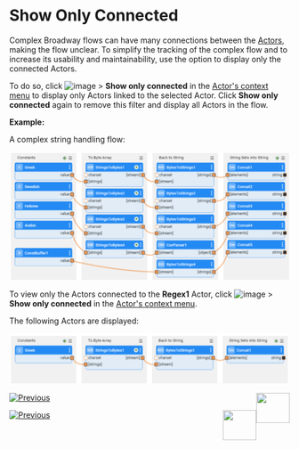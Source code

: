 # Show Only Connected

Complex Broadway flows can have many connections between the [Actors](03_broadway_actor.md), making the flow unclear. To simplify the tracking of the complex flow and to increase its usability and maintainability, use the option to display only the connected Actors.

To do so, click ![image](images/99_19_dots.PNG) > **Show only connected** in the [Actor's context menu](18_broadway_flow_window.md#actors-context-menu) to display only Actors linked to the selected Actor.
Click **Show only connected** again to remove this filter and display all Actors in the flow.

**Example:**

A complex string handling flow:

<img src="images/string_flow_example.png" alt="String flow" style="zoom:80%;" />

To view only the  Actors connected to the **Regex1** Actor, click ![image](images/99_19_dots.PNG) > **Show only connected** in the [Actor's context menu](18_broadway_flow_window.md#actors-context-menu). 

The following Actors are displayed:

<img src="images/show_connected_examples.png" alt="image" style="zoom:80%;" />

<studio>

[![Previous](/articles/images/Previous.png)](07_broadway_flow_linking_actors.md)[<img align="right" width="60" height="54" src="/articles/images/Next.png">](09_broadway_integration_with_Fabric.md)

</studio>

<web>

[![Previous](/articles/images/Previous.png)](07_broadway_flow_linking_actors.md)[<img align="right" width="60" height="54" src="/articles/images/Next.png">](09a_automatic_flows_execution_upon_deploy.md)

</web>

